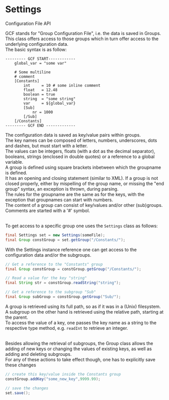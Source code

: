 # Settings
Configuration File API

GCF stands for "Group Configuration File", i.e. the 
data is saved in Groups. This class offers access to those 
groups which in turn offer access to the underlying configuration 
data.<br>
The basic syntax is as follow:<br>

```
--------- GCF START------------
    global_var = "some var"

    # Some multiline
    # comment
    [Constants]
        int     = 10 # some inline comment
        float   = 12.48
        boolean = true
        string  = "some string"
        var     = ${global_var}
        [Sub]
            nr = 1000
        [/Sub]
    [/Constants]
--------- GCF END -------------
```

The configuration data is saved as key/value pairs within groups.<br>
The key names can be composed of letters, numbers, underscores,
dots and dashes, but must start with a letter.<br>
The values can be integers, floats (with a dot as the decimal separator), 
booleans, strings (enclosed in double quotes) or a reference to a 
global variable.<br>
A group is defined using square brackets inbetween which 
the groupname is defined.<br>
It has an opening and closing statement (similar to XML). If 
a group is not closed properly, either by mispelling of the 
group name, or missing the "end group" syntax, an exception is thrown,
during parsing.<br>
The rules for the groupname are the same as for the keys, with the
exception that groupnames can start with numbers.<br>
The content of a group can consist of key/values and/or other (sub)groups.<br>
Comments are started with a '#' symbol.<br><br>
 
To get access to a specific group one uses the <code>Settings</code>
 class as follows:

```java
final Settings set = new Settings(someFile);
final Group constGroup = set.getGroup("/Constants/");
```

With the Settings instance reference one can get access to the configuration 
data and/or the subgroups.

```java
// Get a reference to the "Constants" group
final Group constGroup = constGroup.getGroup("/Constants/");

// Read a value for the key "string"
final String str = constGroup.readString("string");

// Get a reference to the subgroup "Sub"
final Group subGroup = constGroup.getGroup("Sub/");
```

A group is retrieved using its full path, so as if it was in a 
(Unix) filesystem. A subgroup on the other hand is retrieved using
the relative path, starting at the parent.<br>
To access the value of a key, one passes the key name as a string
to the respective type method, e.g. <code>readInt</code> 
to retrieve an integer.<br><br>

Besides allowing the retrieval of subgroups, the Group class allows 
the adding of new keys or changing the values of existing keys, as well as 
adding and deleting subgroups.<br>
For any of these actions to take effect though, one has to explicitly
save these changes

```java
// create this key/value inside the Constants group
constGroup.addKey("some_new_key",9999.99);

// save the changes
set.save();
```

